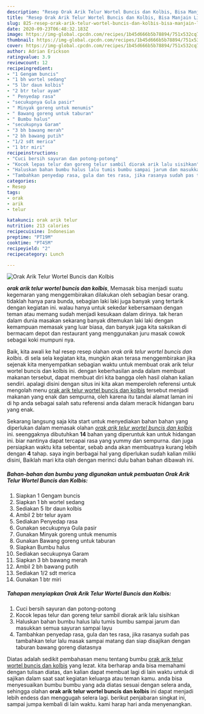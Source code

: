 ```yaml
---
description: "Resep Orak Arik Telur Wortel Buncis dan Kolbis, Bisa Manjain Lidah"
title: "Resep Orak Arik Telur Wortel Buncis dan Kolbis, Bisa Manjain Lidah"
slug: 825-resep-orak-arik-telur-wortel-buncis-dan-kolbis-bisa-manjain-lidah
date: 2020-09-23T06:48:32.183Z
image: https://img-global.cpcdn.com/recipes/1b45d666b5b78894/751x532cq70/orak-arik-telur-wortel-buncis-dan-kolbis-foto-resep-utama.jpg
thumbnail: https://img-global.cpcdn.com/recipes/1b45d666b5b78894/751x532cq70/orak-arik-telur-wortel-buncis-dan-kolbis-foto-resep-utama.jpg
cover: https://img-global.cpcdn.com/recipes/1b45d666b5b78894/751x532cq70/orak-arik-telur-wortel-buncis-dan-kolbis-foto-resep-utama.jpg
author: Adrian Erickson
ratingvalue: 3.9
reviewcount: 12
recipeingredient:
- "1 Gengam buncis"
- "1 bh wortel sedang"
- "5 lbr daun kolbis"
- "2 btr telur ayam"
- " Penyedap rasa"
- "secukupnya Gula pasir"
- " Minyak goreng untuk menumis"
- " Bawang goreng untuk taburan"
- " Bumbu halus"
- "secukupnya Garam"
- "3 bh bawang merah"
- "2 bh bawang putih"
- "1/2 sdt merica"
- "1 btr miri"
recipeinstructions:
- "Cuci bersih sayuran dan potong-potong"
- "Kocok lepas telur dan goreng telur sambil diorak arik lalu sisihkan"
- "Haluskan bahan bumbu halus lalu tumis bumbu sampai jarum dan masukkan semua sayuran sampai layu"
- "Tambahkan penyedap rasa, gula dan tes rasa, jika rasanya sudah pas tambahkan telur lalu masak sampai matang dan siap disajikan dengan taburan bawang goreng diatasnya"
categories:
- Resep
tags:
- orak
- arik
- telur

katakunci: orak arik telur 
nutrition: 213 calories
recipecuisine: Indonesian
preptime: "PT19M"
cooktime: "PT45M"
recipeyield: "2"
recipecategory: Lunch

---
```



![Orak Arik Telur Wortel Buncis dan Kolbis](https://img-global.cpcdn.com/recipes/1b45d666b5b78894/751x532cq70/orak-arik-telur-wortel-buncis-dan-kolbis-foto-resep-utama.jpg)

<b><i>orak arik telur wortel buncis dan kolbis</i></b>, Memasak bisa menjadi suatu kegemaran yang menggembirakan dilakukan oleh sebagian besar orang. tidaklah hanya para bunda, sebagian laki laki juga banyak yang tertarik dengan kegiatan ini. walau hanya untuk sekedar kebersamaan dengan teman atau memang sudah menjadi kesukaan dalam dirinya. tak heran dalam dunia masakan sekarang banyak ditemukan laki laki dengan kemampuan memasak yang luar biasa, dan banyak juga kita saksikan di bermacam depot dan restaurant yang menggunakan juru masak cowok sebagai koki mumpuni nya.



Baik, kita awali ke hal resep resep olahan <i>orak arik telur wortel buncis dan kolbis</i>. di sela sela kegiatan kita, mungkin akan terasa menggembirakan jika sejenak kita menyempatkan sebagian waktu untuk membuat orak arik telur wortel buncis dan kolbis ini. dengan keberhasilan anda dalam membuat makanan tersebut, dapat membuat diri kita bangga oleh hasil olahan kalian sendiri. apalagi disini dengan situs ini kita akan memperoleh referensi untuk mengolah menu <u>orak arik telur wortel buncis dan kolbis</u> tersebut menjadi makanan yang enak dan sempurna, oleh karena itu tandai alamat laman ini di hp anda sebagai salah satu referensi anda dalam meracik hidangan baru yang enak.


Sekarang langsung saja kita start untuk menyediakan bahan bahan yang diperlukan dalam memasak olahan <u><i>orak arik telur wortel buncis dan kolbis</i></u> ini. seenggaknya dibutuhkan <b>14</b> bahan yang diperuntuk kan untuk hidangan ini. biar nantinya dapat tercapai rasa yang yummy dan sempurna. dan juga persiapkan waktu kita sebentar, sebab anda akan membuatnya kurang lebih dengan <b>4</b> tahap. saya ingin berbagai hal yang diperlukan sudah kalian miliki disini, Baiklah mari kita olah dengan merinci dulu bahan bahan dibawah ini.

<!--inarticleads1-->

##### Bahan-bahan dan bumbu yang digunakan untuk pembuatan Orak Arik Telur Wortel Buncis dan Kolbis:

1. Siapkan 1 Gengam buncis
1. Siapkan 1 bh wortel sedang
1. Sediakan 5 lbr daun kolbis
1. Ambil 2 btr telur ayam
1. Sediakan  Penyedap rasa
1. Gunakan secukupnya Gula pasir
1. Gunakan  Minyak goreng untuk menumis
1. Gunakan  Bawang goreng untuk taburan
1. Siapkan  Bumbu halus
1. Sediakan secukupnya Garam
1. Siapkan 3 bh bawang merah
1. Ambil 2 bh bawang putih
1. Sediakan 1/2 sdt merica
1. Gunakan 1 btr miri




<!--inarticleads2-->

##### Tahapan menyiapkan Orak Arik Telur Wortel Buncis dan Kolbis:

1. Cuci bersih sayuran dan potong-potong
1. Kocok lepas telur dan goreng telur sambil diorak arik lalu sisihkan
1. Haluskan bahan bumbu halus lalu tumis bumbu sampai jarum dan masukkan semua sayuran sampai layu
1. Tambahkan penyedap rasa, gula dan tes rasa, jika rasanya sudah pas tambahkan telur lalu masak sampai matang dan siap disajikan dengan taburan bawang goreng diatasnya




Diatas adalah sedikit pembahasan menu tentang bumbu <u>orak arik telur wortel buncis dan kolbis</u> yang lezat. kita berharap anda bisa memahami dengan tulisan diatas, dan kalian dapat membuat lagi di lain waktu untuk di sajikan dalam saat saat kegiatan keluarga atau teman kamu. anda bisa menyesuaikan bumbu bumbu yang ada diatas sesuai dengan selera anda, sehingga olahan <b>orak arik telur wortel buncis dan kolbis</b> ini dapat menjadi lebih endess dan menggugah selera lagi. berikut penjabaran singkat ini, sampai jumpa kembali di lain waktu. kami harap hari anda menyenangkan.
